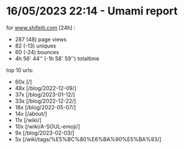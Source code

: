 # 16/05/2023 22:14 - Umami report
for www.shifeiti.com [24h] :

 - 287 (48) page views
 - 82 (-13) uniques
 - 60 (-24) bounces
 - 4h 56' 44'' (-1h 58' 59'') totaltime


top 10 urls:
 - 60x [/]
 - 48x [/blog/2022-12-09/]
 - 37x [/blog/2023-01-12/]
 - 33x [/blog/2022-12-22/]
 - 18x [/blog/2022-05-07/]
 - 14x [/about/]
 - 11x [/wiki/]
 - 10x [/wiki/A-SOUL-emoji/]
 - 9x [/blog/2023-02-03/]
 - 5x [/wiki/tags/%E5%BC%80%E6%BA%90%E5%BA%93/]


